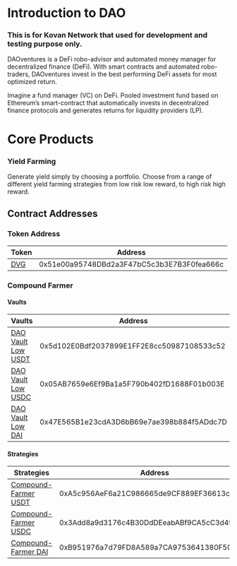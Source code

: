 
# Introduction to DAO
### This is for Kovan Network that used for development and testing purpose only.

DAOventures is a DeFi robo-advisor and automated money manager for decentralized finance (DeFi). With smart contracts and automated robo-traders, DAOventures invest in the best performing DeFi assets for most optimized return.

Imagine a fund manager (VC) on DeFi. Pooled investment fund based on Ethereum’s smart-contract that automatically invests in decentralized finance protocols and generates returns for liquidity providers (LP). 

# Core Products

### Yield Farming
Generate yield simply by choosing a portfolio. Choose from a range of different yield farming strategies from low risk low reward, to high risk high reward.

## Contract Addresses
### Token Address
|Token|Address|
|-----|-------|
|[DVG](https://etherscan.io/address/0x51e00a95748DBd2a3F47bC5c3b3E7B3F0fea666c)|0x51e00a95748DBd2a3F47bC5c3b3E7B3F0fea666c|

### Compound Farmer

#### Vaults

|Vaults|Address|
|------|-------|
|[DAO Vault Low USDT](https://kovan.etherscan.io/address/0x5d102E0Bdf2037899E1FF2E8cc50987108533c52)|0x5d102E0Bdf2037899E1FF2E8cc50987108533c52|
|[DAO Vault Low USDC](https://kovan.etherscan.io/address/0x05AB7659e6Ef9Ba1a5F790b402fD1688F01b003E)|0x05AB7659e6Ef9Ba1a5F790b402fD1688F01b003E|
|[DAO Vault Low DAI](https://kovan.etherscan.io/address/0x47E565B1e23cdA3D6bB69e7ae398b884f5ADdc7D)|0x47E565B1e23cdA3D6bB69e7ae398b884f5ADdc7D|

#### Strategies

|Strategies|Address|
|----------|-------|
|[Compound-Farmer USDT](https://kovan.etherscan.io/address/0xa5c956aef6a21c986665de9cf889ef36613c7d5e)|0xA5c956AeF6a21C986665de9CF889EF36613c7d5E|
|[Compound-Farmer USDC](https://kovan.etherscan.io/address/0x3add8a9d3176c4b30dddeeababf9ca5cc3d49944)|0x3Add8a9d3176c4B30DdDEeabABf9CA5cC3d49944|
|[Compound-Farmer DAI](https://kovan.etherscan.io/address/0xb951976a7d79fd8a589a7ca9753641380f5c1ab4)|0xB951976a7d79FD8A589a7CA9753641380F5C1aB4|
